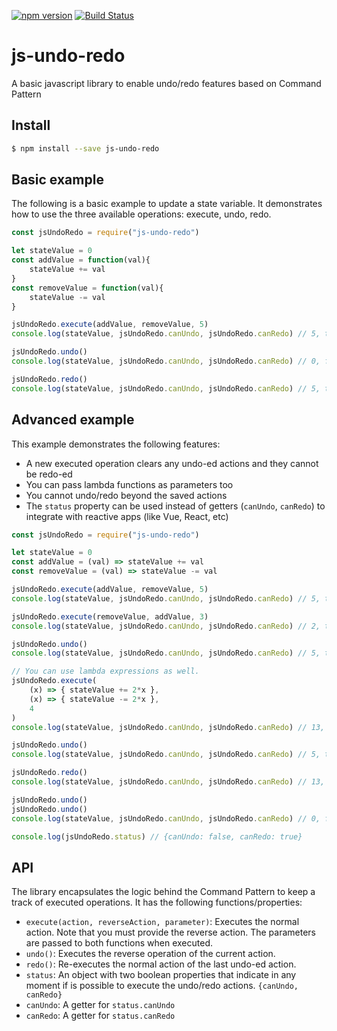 [![npm version](https://img.shields.io/npm/v/js-undo-redo.svg)](https://www.npmjs.com/package/js-undo-redo)
[![Build Status](https://github.com/vizapata/js-undo-redo/actions/workflows/node.js.yml/badge.svg)](https://github.com/vizapata/js-undo-redo/actions)

# js-undo-redo
A basic javascript library to enable undo/redo features based on Command Pattern

## Install

```bash
$ npm install --save js-undo-redo
```

## Basic example

The following is a basic example to update a state variable. It demonstrates how to use the three available operations: execute, undo, redo. 

```js
const jsUndoRedo = require("js-undo-redo")

let stateValue = 0
const addValue = function(val){
    stateValue += val
}
const removeValue = function(val){
    stateValue -= val
}

jsUndoRedo.execute(addValue, removeValue, 5)
console.log(stateValue, jsUndoRedo.canUndo, jsUndoRedo.canRedo) // 5, true, false

jsUndoRedo.undo()
console.log(stateValue, jsUndoRedo.canUndo, jsUndoRedo.canRedo) // 0, false, true

jsUndoRedo.redo()
console.log(stateValue, jsUndoRedo.canUndo, jsUndoRedo.canRedo) // 5, true, false

```

## Advanced example

This example demonstrates the following features:
- A new executed operation clears any undo-ed actions and they cannot be redo-ed
- You can pass lambda functions as parameters too
- You cannot undo/redo beyond the saved actions
- The `status` property can be used instead of getters (`canUndo`, `canRedo`) to integrate with reactive apps (like Vue, React, etc)

```js
const jsUndoRedo = require("js-undo-redo")

let stateValue = 0
const addValue = (val) => stateValue += val
const removeValue = (val) => stateValue -= val

jsUndoRedo.execute(addValue, removeValue, 5)
console.log(stateValue, jsUndoRedo.canUndo, jsUndoRedo.canRedo) // 5, true, false

jsUndoRedo.execute(removeValue, addValue, 3)
console.log(stateValue, jsUndoRedo.canUndo, jsUndoRedo.canRedo) // 2, true, false

jsUndoRedo.undo()
console.log(stateValue, jsUndoRedo.canUndo, jsUndoRedo.canRedo) // 5, true, true

// You can use lambda expressions as well.
jsUndoRedo.execute(
    (x) => { stateValue += 2*x },
    (x) => { stateValue -= 2*x },
    4 
)
console.log(stateValue, jsUndoRedo.canUndo, jsUndoRedo.canRedo) // 13, true, false

jsUndoRedo.undo()
console.log(stateValue, jsUndoRedo.canUndo, jsUndoRedo.canRedo) // 5, true, true

jsUndoRedo.redo()
console.log(stateValue, jsUndoRedo.canUndo, jsUndoRedo.canRedo) // 13, true, false

jsUndoRedo.undo()
jsUndoRedo.undo()
console.log(stateValue, jsUndoRedo.canUndo, jsUndoRedo.canRedo) // 0, false, true

console.log(jsUndoRedo.status) // {canUndo: false, canRedo: true}

```

## API

The library encapsulates the logic behind the Command Pattern to keep a track of executed operations. It has the following functions/properties:

- `execute(action, reverseAction, parameter)`: Executes the normal action. Note that you must provide the reverse action. The parameters are passed to both functions when executed.
- `undo()`: Executes the reverse operation of the current action.
- `redo()`: Re-executes the normal action of the last undo-ed action.
- `status`: An object with two boolean properties that indicate in any moment if is possible to execute the undo/redo actions. `{canUndo, canRedo}`
- `canUndo`: A getter for `status.canUndo`
- `canRedo`: A getter for `status.canRedo`
